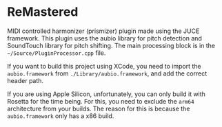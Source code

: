 # ReMastered

MIDI controlled harmonizer (prismizer) plugin made using the JUCE framework.
This plugin uses the aubio library for pitch detection and SoundTouch library for pitch shifting. The main processing block is in the `~/Source/PluginProcessor.cpp` file.

If you want to build this project using XCode, you need to import the `aubio.framework` from `./Library/aubio.framework`, and add the correct header path.

If you are using Apple Silicon, unfortunately, you can only build it with Rosetta for the time being. For this, you need to exclude the `arm64` architecture from your builds. The reason for this is because the `aubio.framework` only has a x86 build.
